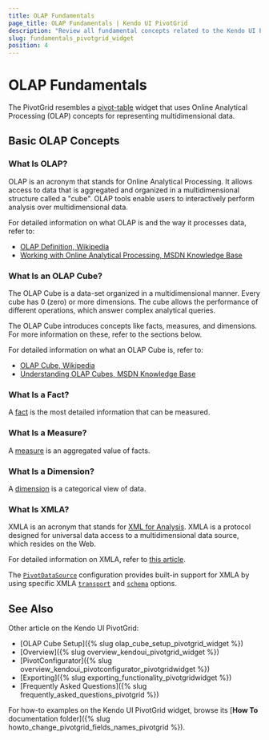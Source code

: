 ```yaml
---
title: OLAP Fundamentals
page_title: OLAP Fundamentals | Kendo UI PivotGrid
description: "Review all fundamental concepts related to the Kendo UI PivotGrid widget."
slug: fundamentals_pivotgrid_widget
position: 4
---
```


# OLAP Fundamentals

The PivotGrid resembles a [pivot-table](http://en.wikipedia.org/wiki/Pivot_table) widget that uses Online Analytical Processing (OLAP) concepts for representing multidimensional data.

## Basic OLAP Concepts

### What Is OLAP?

OLAP is an acronym that stands for Online Analytical Processing. It allows access to data that is aggregated and organized in a multidimensional structure called a "cube". OLAP tools enable users to interactively perform analysis over multidimensional data.

For detailed information on what OLAP is and the way it processes data, refer to:

* [OLAP Definition, Wikipedia](http://en.wikipedia.org/wiki/Online_analytical_processing)
* [Working with Online Analytical Processing, MSDN Knowledge Base](http://msdn.microsoft.com/en-US/library/ms175367(v=SQL.90).aspx)

### What Is an OLAP Cube?

The OLAP Cube is a data-set organized in a multidimensional manner. Every cube has 0 (zero) or more dimensions. The cube allows the performance of different operations, which answer complex analytical queries.

The OLAP Cube introduces concepts like facts, measures, and dimensions. For more information on these, refer to the sections below.

For detailed information on what an OLAP Cube is, refer to:

* [OLAP Cube, Wikipedia](http://en.wikipedia.org/wiki/OLAP_cube)
* [Understanding OLAP Cubes, MSDN Knowledge Base](http://msdn.microsoft.com/en-us/library/aa140038%28v=office.10%29.aspx#odc_da_whatrcubes_topic2)

### What Is a Fact?

A [fact](http://social.technet.microsoft.com/wiki/contents/articles/1236.fact-olap.aspx) is the most detailed information that can be measured.

### What Is a Measure?

A [measure](http://social.technet.microsoft.com/wiki/contents/articles/1235.measure-group.aspx) is an aggregated value of facts.

### What Is a Dimension?

A [dimension](http://social.technet.microsoft.com/wiki/contents/articles/1192.dimension.aspx) is a categorical view of data.

### What Is XMLA?

XMLA is an acronym that stands for [XML for Analysis](http://en.wikipedia.org/wiki/XML_for_Analysis). XMLA is a protocol designed for universal data access to a multidimensional data source, which resides on the Web.

For detailed information on XMLA, refer to [this article](http://technet.microsoft.com/en-us/library/ms187178(v=sql.90).aspx).

The [`PivotDataSource`](/api/framework/pivotdatasource) configuration provides built-in support for XMLA by using specific XMLA [`transport`](/api/framework/pivotdatasource#configuration-transport) and [`schema`](/api/framework/pivotdatasource#configuration-schema) options.

## See Also

Other article on the Kendo UI PivotGrid:

* [OLAP Cube Setup]({% slug olap_cube_setup_pivotgrid_widget %})
* [Overview]({% slug overview_kendoui_pivotgrid_widget %})
* [PivotConfigurator]({% slug overview_kendoui_pivotconfigurator_pivotgridwidget %})
* [Exporting]({% slug exporting_functionality_pivotgridwidget %})
* [Frequently Asked Questions]({% slug frequently_asked_questions_pivotgrid %})

For how-to examples on the Kendo UI PivotGrid widget, browse its [**How To** documentation folder]({% slug howto_change_pivotgrid_fields_names_pivotgrid %}).
